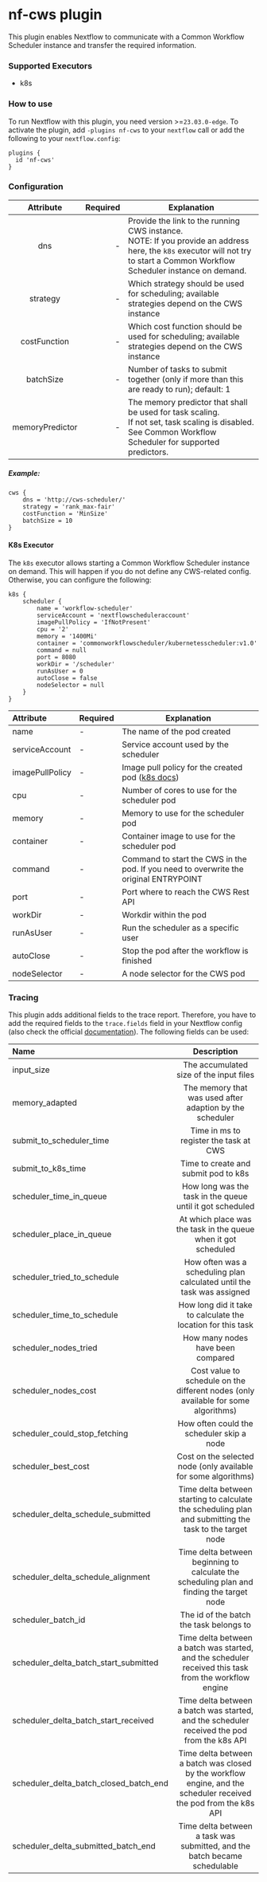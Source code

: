 # nf-cws plugin 

This plugin enables Nextflow to communicate with a Common Workflow Scheduler instance and transfer the required information.

### Supported Executors

- k8s

### How to use

To run Nextflow with this plugin, you need version >=`23.03.0-edge`.
To activate the plugin, add `-plugins nf-cws` to your `nextflow` call or add the following to your `nextflow.config`:
```
plugins {
  id 'nf-cws'
}
```

### Configuration

|    Attribute    | Required | Explanation                                                                                                                                                                      |
|:---------------:|---------:|----------------------------------------------------------------------------------------------------------------------------------------------------------------------------------|
|       dns       |        - | Provide the link to the running CWS instance. <br>NOTE: If you provide an address here, the `k8s` executor will not try to start a Common Workflow Scheduler instance on demand. |
|    strategy     |        - | Which strategy should be used for scheduling; available strategies depend on the CWS instance                                                                                    |
|  costFunction   |        - | Which cost function should be used for scheduling; available strategies depend on the CWS instance                                                                               |
|    batchSize    |        - | Number of tasks to submit together (only if more than this are ready to run); default: 1                                                                                         |
| memoryPredictor |        - | The memory predictor that shall be used for task scaling. <br>If not set, task scaling is disabled. See Common Workflow Scheduler for supported predictors.                      |

##### Example: 
```
cws {
    dns = 'http://cws-scheduler/'
    strategy = 'rank_max-fair'
    costFunction = 'MinSize'
    batchSize = 10
}
```

#### K8s Executor

The `k8s` executor allows starting a Common Workflow Scheduler instance on demand. This will happen if you do not define any CWS-related config. Otherwise, you can configure the following:

```
k8s {
    scheduler {
        name = 'workflow-scheduler'
        serviceAccount = 'nextflowscheduleraccount'
        imagePullPolicy = 'IfNotPresent'
        cpu = '2'
        memory = '1400Mi'
        container = 'commonworkflowscheduler/kubernetesscheduler:v1.0'
        command = null
        port = 8080
        workDir = '/scheduler'
        runAsUser = 0
        autoClose = false
        nodeSelector = null
    }
}
```

| Attribute       | Required | Explanation                                                                                                                  |
|:----------------|----------|------------------------------------------------------------------------------------------------------------------------------|
| name            | -        | The name of the pod created                                                                                                  |
| serviceAccount  | -        | Service account used by the scheduler                                                                                        |
| imagePullPolicy | -        | Image pull policy for the created pod ([k8s docs](https://kubernetes.io/docs/concepts/containers/images/#image-pull-policy)) |
| cpu             | -        | Number of cores to use for the scheduler pod                                                                                 |
| memory          | -        | Memory to use for the scheduler pod                                                                                          |
| container       | -        | Container image to use for the scheduler pod                                                                                 |
| command         | -        | Command to start the CWS in the pod. If you need to overwrite the original ENTRYPOINT                                        |
| port            | -        | Port where to reach the CWS Rest API                                                                                         |
| workDir         | -        | Workdir within the pod                                                                                                       |
| runAsUser       | -        | Run the scheduler as a specific user                                                                                         |
| autoClose       | -        | Stop the pod after the workflow is finished                                                                                  |
| nodeSelector    | -        | A node selector for the CWS pod                                                                                              |

### Tracing
This plugin adds additional fields to the trace report. Therefore, you have to add the required fields to the `trace.fields` field in your Nextflow config (also check the official [documentation](https://www.nextflow.io/docs/latest/tracing.html#trace-report)).
The following fields can be used:

| Name                                   |                                                     Description                                                     |
|:---------------------------------------|:-------------------------------------------------------------------------------------------------------------------:|
| input_size                             |                                       The accumulated size of the input files                                       |
| memory_adapted                         |                               The memory that was used after adaption by the scheduler                              |
| submit_to_scheduler_time               |                                        Time in ms to register the task at CWS                                       |
| submit_to_k8s_time                     |                                         Time to create and submit pod to k8s                                        |
| scheduler_time_in_queue                |                              How long was the task in the queue until it got scheduled                              |
| scheduler_place_in_queue               |                            At which place was the task in the queue when it got scheduled                           |
| scheduler_tried_to_schedule            |                        How often was a scheduling plan calculated until the task was assigned                       |
| scheduler_time_to_schedule             |                             How long did it take to calculate the location for this task                            |
| scheduler_nodes_tried                  |                                          How many nodes have been compared                                          |
| scheduler_nodes_cost                   |                  Cost value to schedule on the different nodes (only available for some algorithms)                 |
| scheduler_could_stop_fetching          |                                      How often could the scheduler skip a node                                      |
| scheduler_best_cost                    |                            Cost on the selected node (only available for some algorithms)                           |
| scheduler_delta_schedule_submitted     |       Time delta between starting to calculate the scheduling plan and submitting the task to the target node       |
| scheduler_delta_schedule_alignment     |              Time delta between beginning to calculate the scheduling plan and finding the target node              |
| scheduler_batch_id                     |                                       The id of the batch the task belongs to                                       |
| scheduler_delta_batch_start_submitted  |        Time delta between a batch was started, and the scheduler received this task from the workflow engine        |
| scheduler_delta_batch_start_received   |             Time delta between a batch was started, and the scheduler received the pod from the k8s API             |
| scheduler_delta_batch_closed_batch_end |  Time delta between a batch was closed by the workflow engine, and the scheduler received the pod from the k8s API  |
| scheduler_delta_submitted_batch_end    |                      Time delta between a task was submitted, and the batch became schedulable                      |
